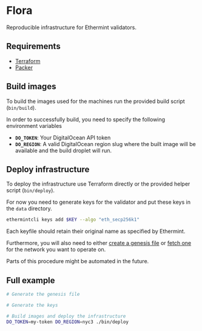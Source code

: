 # Flora

Reproducible infrastructure for Ethermint validators.

## Requirements

- [Terraform](https://terraform.io/)
- [Packer](https://www.packer.io/)

## Build images

To build the images used for the machines run the provided build script (`bin/build`).

In order to successfully build, you need to specify the following environment variables

- **`DO_TOKEN`**: Your DigitalOcean API token
- **`DO_REGION`**: A valid DigitalOcean region slug where the built image will be available
  and the build droplet will run.

## Deploy infrastructure

To deploy the infrastructure use Terraform directly or the provided helper script (`bin/deploy`).

For now you need to generate keys for the validator and put these keys in the `data` directory.

```sh
ethermintcli keys add $KEY --algo "eth_secp256k1"
```

Each keyfile should retain their original name as specified by Ethermint.

Furthermore, you will also need to either [create a genesis file](https://docs.ethermint.zone/quickstart/testnet.html#genesis-procedure) or [fetch one](https://docs.ethermint.zone/quickstart/testnet.html#copy-the-genesis-file) for the network you want to operate on.

Parts of this procedure might be automated in the future.

## Full example

```sh
# Generate the genesis file

# Generate the keys

# Build images and deploy the infrastructure
DO_TOKEN=my-token DO_REGION=nyc3 ./bin/deploy
```
